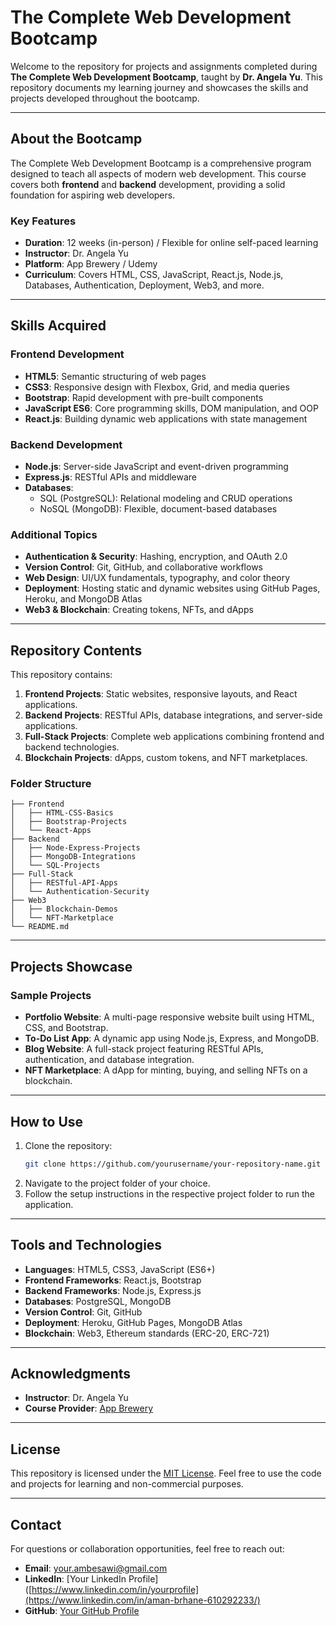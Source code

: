 # The Complete Web Development Bootcamp

Welcome to the repository for projects and assignments completed during **The Complete Web Development Bootcamp**, taught by **Dr. Angela Yu**. This repository documents my learning journey and showcases the skills and projects developed throughout the bootcamp.

---

## About the Bootcamp
The Complete Web Development Bootcamp is a comprehensive program designed to teach all aspects of modern web development. This course covers both **frontend** and **backend** development, providing a solid foundation for aspiring web developers.

### Key Features
- **Duration**: 12 weeks (in-person) / Flexible for online self-paced learning
- **Instructor**: Dr. Angela Yu
- **Platform**: App Brewery / Udemy
- **Curriculum**: Covers HTML, CSS, JavaScript, React.js, Node.js, Databases, Authentication, Deployment, Web3, and more.

---

## Skills Acquired
### Frontend Development
- **HTML5**: Semantic structuring of web pages
- **CSS3**: Responsive design with Flexbox, Grid, and media queries
- **Bootstrap**: Rapid development with pre-built components
- **JavaScript ES6**: Core programming skills, DOM manipulation, and OOP
- **React.js**: Building dynamic web applications with state management

### Backend Development
- **Node.js**: Server-side JavaScript and event-driven programming
- **Express.js**: RESTful APIs and middleware
- **Databases**:
  - SQL (PostgreSQL): Relational modeling and CRUD operations
  - NoSQL (MongoDB): Flexible, document-based databases

### Additional Topics
- **Authentication & Security**: Hashing, encryption, and OAuth 2.0
- **Version Control**: Git, GitHub, and collaborative workflows
- **Web Design**: UI/UX fundamentals, typography, and color theory
- **Deployment**: Hosting static and dynamic websites using GitHub Pages, Heroku, and MongoDB Atlas
- **Web3 & Blockchain**: Creating tokens, NFTs, and dApps

---

## Repository Contents
This repository contains:
1. **Frontend Projects**: Static websites, responsive layouts, and React applications.
2. **Backend Projects**: RESTful APIs, database integrations, and server-side applications.
3. **Full-Stack Projects**: Complete web applications combining frontend and backend technologies.
4. **Blockchain Projects**: dApps, custom tokens, and NFT marketplaces.

### Folder Structure
```plaintext
├── Frontend
│   ├── HTML-CSS-Basics
│   ├── Bootstrap-Projects
│   └── React-Apps
├── Backend
│   ├── Node-Express-Projects
│   ├── MongoDB-Integrations
│   └── SQL-Projects
├── Full-Stack
│   ├── RESTful-API-Apps
│   └── Authentication-Security
├── Web3
│   ├── Blockchain-Demos
│   └── NFT-Marketplace
└── README.md
```

---

## Projects Showcase
### Sample Projects
- **Portfolio Website**: A multi-page responsive website built using HTML, CSS, and Bootstrap.
- **To-Do List App**: A dynamic app using Node.js, Express, and MongoDB.
- **Blog Website**: A full-stack project featuring RESTful APIs, authentication, and database integration.
- **NFT Marketplace**: A dApp for minting, buying, and selling NFTs on a blockchain.

---

## How to Use
1. Clone the repository:
   ```bash
   git clone https://github.com/yourusername/your-repository-name.git
   ```
2. Navigate to the project folder of your choice.
3. Follow the setup instructions in the respective project folder to run the application.

---

## Tools and Technologies
- **Languages**: HTML5, CSS3, JavaScript (ES6+)
- **Frontend Frameworks**: React.js, Bootstrap
- **Backend Frameworks**: Node.js, Express.js
- **Databases**: PostgreSQL, MongoDB
- **Version Control**: Git, GitHub
- **Deployment**: Heroku, GitHub Pages, MongoDB Atlas
- **Blockchain**: Web3, Ethereum standards (ERC-20, ERC-721)

---

## Acknowledgments
- **Instructor**: Dr. Angela Yu
- **Course Provider**: [App Brewery](https://www.appbrewery.com)

---

## License
This repository is licensed under the [MIT License](LICENSE). Feel free to use the code and projects for learning and non-commercial purposes.

---

## Contact
For questions or collaboration opportunities, feel free to reach out:
- **Email**: your.ambesawi@gmail.com
- **LinkedIn**: [Your LinkedIn Profile]([https://www.linkedin.com/in/yourprofile](https://www.linkedin.com/in/aman-brhane-610292233/)
- **GitHub**: [Your GitHub Profile](https://github.com/Ambesawi)
